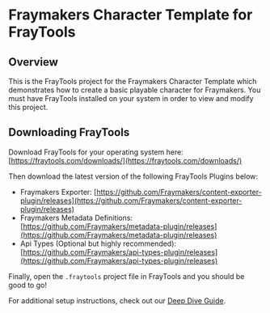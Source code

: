 # Fraymakers Character Template for FrayTools

## Overview

This is the FrayTools project for the Fraymakers Character Template which demonstrates how to create a basic playable character for Fraymakers. You must have FrayTools installed on your system in order to view and modify this project.

## Downloading FrayTools

Download FrayTools for your operating system here: [https://fraytools.com/downloads/](https://fraytools.com/downloads/)

Then download the latest version of the following FrayTools Plugins below:
* Fraymakers Exporter:
[https://github.com/Fraymakers/content-exporter-plugin/releases](https://github.com/Fraymakers/content-exporter-plugin/releases)
* Fraymakers Metadata Definitions:
[https://github.com/Fraymakers/metadata-plugin/releases](https://github.com/Fraymakers/metadata-plugin/releases)
* Api Types (Optional but highly recommended):
[https://github.com/Fraymakers/api-types-plugin/releases](https://github.com/Fraymakers/api-types-plugin/releases)

Finally, open the `.fraytools` project file in FrayTools and you should be good to go!

For additional setup instructions, check out our [Deep Dive Guide](https://docs.google.com/document/d/1o6CE04FRaqQyksD2uX7zxOQXYiZ_M2YCwtqK0mMoARY/edit?usp=sharing).

